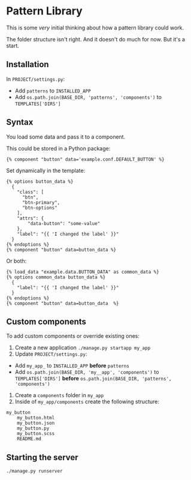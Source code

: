 # Pattern Library

This is some _very_ initial thinking about how a pattern library could work.

The folder structure isn't right. And it doesn't do much for now. But it's a start.

## Installation

In `PROJECT/settings.py`:
 - Add `patterns` to `INSTALLED_APP`
 - Add `os.path.join(BASE_DIR, 'patterns', 'components')` to `TEMPLATES['DIRS']`

## Syntax

You load some data and pass it to a component.

This could be stored in a Python package:

```
{% component "button" data='example.conf.DEFAULT_BUTTON' %}
```

Set dynamically in the template:

```twig
{% options button_data %}
  {
    "class": [
      "btn",
      "btn-primary",
      "btn-options"
    ],
    "attrs": {
        "data-button": "some-value"
    },
    "label": "{{ 'I changed the label' }}"
  }
{% endoptions %}
{% component "button" data=button_data %}
```

Or both:


```twig
{% load_data "example.data.BUTTON_DATA" as common_data %}
{% options common_data button_data %}
  {
    "label": "{{ 'I changed the label' }}"
  }
{% endoptions %}
{% component "button" data=button_data  %}
```

## Custom components

To add custom components or override existing ones:
1. Create a new application `./manage.py startapp my_app`
1. Update `PROJECT/settings.py`:
  - Add `my_app_` to `INSTALLED_APP` **before** `patterns`
  - Add `os.path.join(BASE_DIR, 'my__app', 'components')` to `TEMPLATES['DIRS']` **before** `os.path.join(BASE_DIR, 'patterns', 'components')`
1. Create a `components` folder in `my_app`
1. Inside of `my_app/components` create the following structure:
```
my_button
    my_button.html
    my_button.json
    my_button.py
    my_button.scss
    README.md
```

## Starting the server

`./manage.py runserver`
